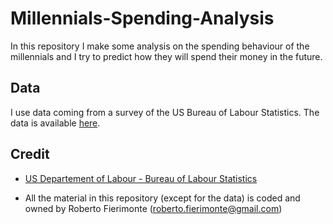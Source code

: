 # Millennials-Spending-Analysis
In this repository I make some analysis on the spending behaviour of the millennials and I try to predict how they will spend their money in the future.

## Data

I use data coming from a survey of the US Bureau of Labour Statistics. The data is available [here](http://www.bls.gov/cex/csxcross.htm#y1213).
## Credit

* [US Departement of Labour - Bureau of Labour Statistics](http://www.bls.gov/home.htm)

* All the material in this repository (except for the data) is coded and owned by Roberto Fierimonte ([roberto.fierimonte@gmail.com](mailto:roberto.fierimonte@gmail.com))
